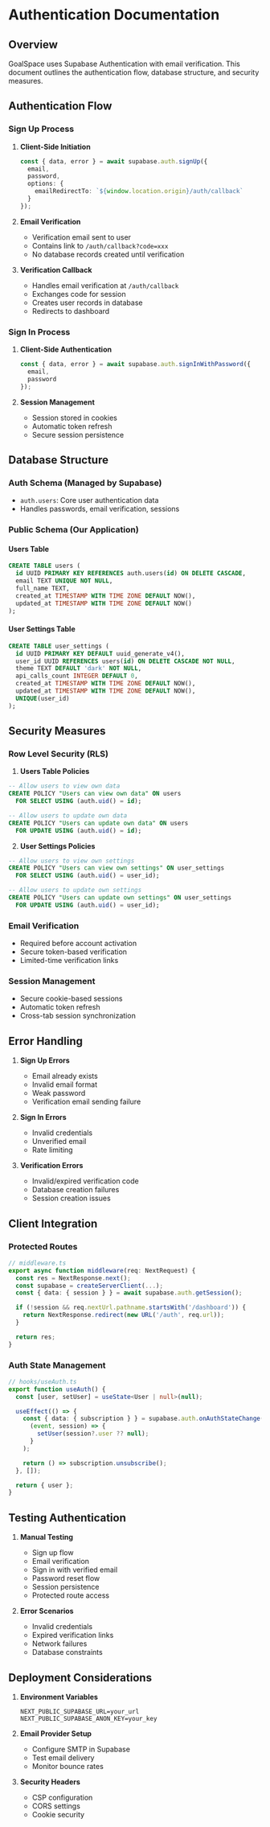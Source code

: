 # Authentication Documentation

## Overview

GoalSpace uses Supabase Authentication with email verification. This document outlines the authentication flow, database structure, and security measures.

## Authentication Flow

### Sign Up Process

1. **Client-Side Initiation**
   ```typescript
   const { data, error } = await supabase.auth.signUp({
     email,
     password,
     options: {
       emailRedirectTo: `${window.location.origin}/auth/callback`
     }
   });
   ```

2. **Email Verification**
   - Verification email sent to user
   - Contains link to `/auth/callback?code=xxx`
   - No database records created until verification

3. **Verification Callback**
   - Handles email verification at `/auth/callback`
   - Exchanges code for session
   - Creates user records in database
   - Redirects to dashboard

### Sign In Process

1. **Client-Side Authentication**
   ```typescript
   const { data, error } = await supabase.auth.signInWithPassword({
     email,
     password
   });
   ```

2. **Session Management**
   - Session stored in cookies
   - Automatic token refresh
   - Secure session persistence

## Database Structure

### Auth Schema (Managed by Supabase)
- `auth.users`: Core user authentication data
- Handles passwords, email verification, sessions

### Public Schema (Our Application)

#### Users Table
```sql
CREATE TABLE users (
  id UUID PRIMARY KEY REFERENCES auth.users(id) ON DELETE CASCADE,
  email TEXT UNIQUE NOT NULL,
  full_name TEXT,
  created_at TIMESTAMP WITH TIME ZONE DEFAULT NOW(),
  updated_at TIMESTAMP WITH TIME ZONE DEFAULT NOW()
);
```

#### User Settings Table
```sql
CREATE TABLE user_settings (
  id UUID PRIMARY KEY DEFAULT uuid_generate_v4(),
  user_id UUID REFERENCES users(id) ON DELETE CASCADE NOT NULL,
  theme TEXT DEFAULT 'dark' NOT NULL,
  api_calls_count INTEGER DEFAULT 0,
  created_at TIMESTAMP WITH TIME ZONE DEFAULT NOW(),
  updated_at TIMESTAMP WITH TIME ZONE DEFAULT NOW(),
  UNIQUE(user_id)
);
```

## Security Measures

### Row Level Security (RLS)

1. **Users Table Policies**
```sql
-- Allow users to view own data
CREATE POLICY "Users can view own data" ON users
  FOR SELECT USING (auth.uid() = id);

-- Allow users to update own data
CREATE POLICY "Users can update own data" ON users
  FOR UPDATE USING (auth.uid() = id);
```

2. **User Settings Policies**
```sql
-- Allow users to view own settings
CREATE POLICY "Users can view own settings" ON user_settings
  FOR SELECT USING (auth.uid() = user_id);

-- Allow users to update own settings
CREATE POLICY "Users can update own settings" ON user_settings
  FOR UPDATE USING (auth.uid() = user_id);
```

### Email Verification

- Required before account activation
- Secure token-based verification
- Limited-time verification links

### Session Management

- Secure cookie-based sessions
- Automatic token refresh
- Cross-tab session synchronization

## Error Handling

1. **Sign Up Errors**
   - Email already exists
   - Invalid email format
   - Weak password
   - Verification email sending failure

2. **Sign In Errors**
   - Invalid credentials
   - Unverified email
   - Rate limiting

3. **Verification Errors**
   - Invalid/expired verification code
   - Database creation failures
   - Session creation issues

## Client Integration

### Protected Routes
```typescript
// middleware.ts
export async function middleware(req: NextRequest) {
  const res = NextResponse.next();
  const supabase = createServerClient(...);
  const { data: { session } } = await supabase.auth.getSession();

  if (!session && req.nextUrl.pathname.startsWith('/dashboard')) {
    return NextResponse.redirect(new URL('/auth', req.url));
  }

  return res;
}
```

### Auth State Management
```typescript
// hooks/useAuth.ts
export function useAuth() {
  const [user, setUser] = useState<User | null>(null);

  useEffect(() => {
    const { data: { subscription } } = supabase.auth.onAuthStateChange(
      (event, session) => {
        setUser(session?.user ?? null);
      }
    );

    return () => subscription.unsubscribe();
  }, []);

  return { user };
}
```

## Testing Authentication

1. **Manual Testing**
   - Sign up flow
   - Email verification
   - Sign in with verified email
   - Password reset flow
   - Session persistence
   - Protected route access

2. **Error Scenarios**
   - Invalid credentials
   - Expired verification links
   - Network failures
   - Database constraints

## Deployment Considerations

1. **Environment Variables**
   ```env
   NEXT_PUBLIC_SUPABASE_URL=your_url
   NEXT_PUBLIC_SUPABASE_ANON_KEY=your_key
   ```

2. **Email Provider Setup**
   - Configure SMTP in Supabase
   - Test email delivery
   - Monitor bounce rates

3. **Security Headers**
   - CSP configuration
   - CORS settings
   - Cookie security
